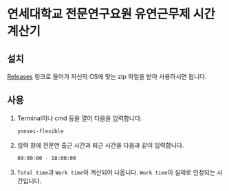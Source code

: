 # 연세대학교 전문연구요원 유연근무제 시간 계산기

## 설치

[Releases](https://github.com/Axect/Yonsei-Flexible/releases) 링크로 들어가 자신의 OS에 맞는 zip 파일을 받아 사용하시면 됩니다.

## 사용

1. Terminal이나 cmd 등을 열어 다음을 입력합니다.

    ```sh
    yonsei-flexible
    ```

2. 입력 창에 전문연 출근 시간과 퇴근 시간을 다음과 같이 입력합니다.

    ```sh
    09:00:00 - 18:00:00
    ```

3. `Total time`과 `Work time`이 계산되어 나옵니다. `Work time`이 실제로 인정되는 시간입니다.


